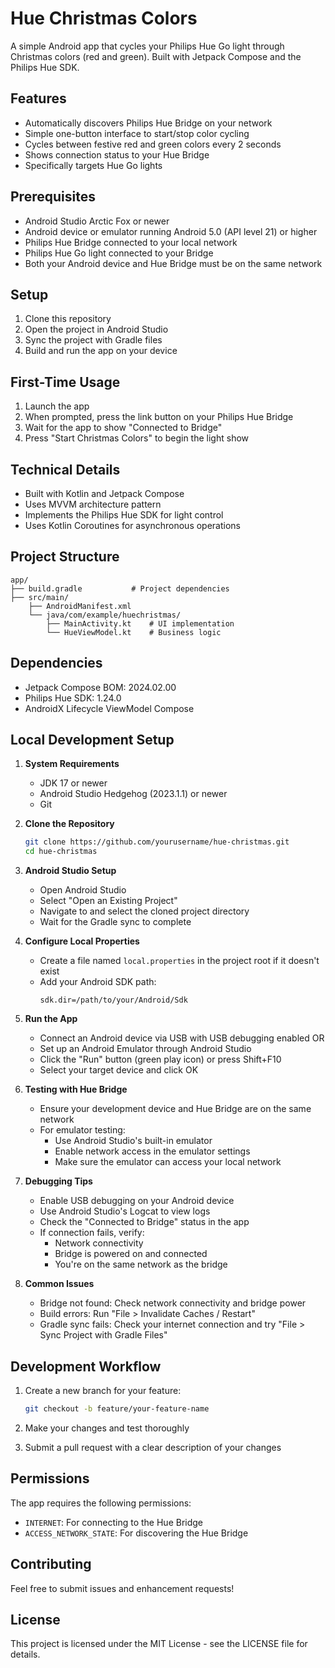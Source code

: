 # Hue Christmas Colors

A simple Android app that cycles your Philips Hue Go light through Christmas colors (red and green). Built with Jetpack Compose and the Philips Hue SDK.

## Features

- Automatically discovers Philips Hue Bridge on your network
- Simple one-button interface to start/stop color cycling
- Cycles between festive red and green colors every 2 seconds
- Shows connection status to your Hue Bridge
- Specifically targets Hue Go lights

## Prerequisites

- Android Studio Arctic Fox or newer
- Android device or emulator running Android 5.0 (API level 21) or higher
- Philips Hue Bridge connected to your local network
- Philips Hue Go light connected to your Bridge
- Both your Android device and Hue Bridge must be on the same network

## Setup

1. Clone this repository
2. Open the project in Android Studio
3. Sync the project with Gradle files
4. Build and run the app on your device

## First-Time Usage

1. Launch the app
2. When prompted, press the link button on your Philips Hue Bridge
3. Wait for the app to show "Connected to Bridge"
4. Press "Start Christmas Colors" to begin the light show

## Technical Details

- Built with Kotlin and Jetpack Compose
- Uses MVVM architecture pattern
- Implements the Philips Hue SDK for light control
- Uses Kotlin Coroutines for asynchronous operations

## Project Structure

    app/
    ├── build.gradle           # Project dependencies
    ├── src/main/
        ├── AndroidManifest.xml
        └── java/com/example/huechristmas/
            ├── MainActivity.kt    # UI implementation
            └── HueViewModel.kt    # Business logic

## Dependencies

- Jetpack Compose BOM: 2024.02.00
- Philips Hue SDK: 1.24.0
- AndroidX Lifecycle ViewModel Compose

## Local Development Setup

1. **System Requirements**
   - JDK 17 or newer
   - Android Studio Hedgehog (2023.1.1) or newer
   - Git

2. **Clone the Repository**
   ```bash
   git clone https://github.com/yourusername/hue-christmas.git
   cd hue-christmas
   ```

3. **Android Studio Setup**
   - Open Android Studio
   - Select "Open an Existing Project"
   - Navigate to and select the cloned project directory
   - Wait for the Gradle sync to complete

4. **Configure Local Properties**
   - Create a file named `local.properties` in the project root if it doesn't exist
   - Add your Android SDK path:
     ```properties
     sdk.dir=/path/to/your/Android/Sdk
     ```

5. **Run the App**
   - Connect an Android device via USB with USB debugging enabled
     OR
   - Set up an Android Emulator through Android Studio
   - Click the "Run" button (green play icon) or press Shift+F10
   - Select your target device and click OK

6. **Testing with Hue Bridge**
   - Ensure your development device and Hue Bridge are on the same network
   - For emulator testing:
     - Use Android Studio's built-in emulator
     - Enable network access in the emulator settings
     - Make sure the emulator can access your local network

7. **Debugging Tips**
   - Enable USB debugging on your Android device
   - Use Android Studio's Logcat to view logs
   - Check the "Connected to Bridge" status in the app
   - If connection fails, verify:
     - Network connectivity
     - Bridge is powered on and connected
     - You're on the same network as the bridge

8. **Common Issues**
   - Bridge not found: Check network connectivity and bridge power
   - Build errors: Run "File > Invalidate Caches / Restart"
   - Gradle sync fails: Check your internet connection and try "File > Sync Project with Gradle Files"

## Development Workflow

1. Create a new branch for your feature:
   ```bash
   git checkout -b feature/your-feature-name
   ```

2. Make your changes and test thoroughly

3. Submit a pull request with a clear description of your changes

## Permissions

The app requires the following permissions:
- `INTERNET`: For connecting to the Hue Bridge
- `ACCESS_NETWORK_STATE`: For discovering the Hue Bridge

## Contributing

Feel free to submit issues and enhancement requests!

## License

This project is licensed under the MIT License - see the LICENSE file for details. 